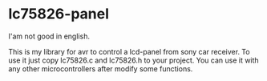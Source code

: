 # lc75826-panel

I'am not good in english.



This is my library for avr to control a lcd-panel from sony car receiver.
To use it just copy lc75826.c and lc75826.h to your project.
You can use it with any other microcontrollers after modify some functions.
